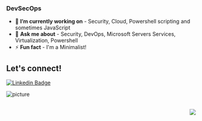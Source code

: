 ### DevSecOps

<!--
**ysftzcn/ysftzcn** is a ✨ _special_ ✨ repository because its `README.md` (this file) appears on your GitHub profile.

Here are some ideas to get you started:

- 🔭 I’m currently working on ...
- 🌱 I’m currently learning ...
- 👯 I’m looking to collaborate on ...
- 🤔 I’m looking for help with ...
- 💬 Ask me about ...
- 📫 How to reach me: ...
- 😄 Pronouns: ...
- ⚡ Fun fact: ...
-->

- 🔭  **I’m currently working on** - Security, Cloud, Powershell scripting and sometimes JavaScript
- 💬  **Ask me about** - Security, DevOps, Microsoft Servers Services, Virtualization, Powershell 
- ⚡  **Fun fact** - I'm a Minimalist!

## Let's connect!
[![Linkedin Badge](https://img.shields.io/badge/-Yusuf_TEZCAN-blue?style=flat-square&logo=Linkedin&logoColor=white)](https://www.linkedin.com/in/ysftzcn/) 
<br />

![picture](https://raw.githubusercontent.com/saadeghi/saadeghi/master/dino.gif)
<br />
<br />

<img align="right" src="https://visitor-badge.laobi.icu/badge?page_id=ysftzcn">
